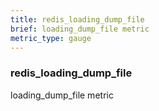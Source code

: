 ```yaml
---
title: redis_loading_dump_file
brief: loading_dump_file metric
metric_type: gauge
---
```

### redis_loading_dump_file

loading_dump_file metric